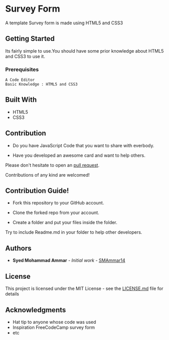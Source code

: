 # Survey Form

A template Survey form is made using HTML5 and CSS3

## Getting Started

Its fairly simple to use.You should have some prior knowledge about HTML5 and CSS3 to use it.

### Prerequisites

```
A Code Editor
Basic Knowledge : HTML5 and CSS3
```

## Built With

- HTML5
- CSS3

## Contribution

- Do you have JavaScript Code that you want to share with everbody.

- Have you developed an awesome card and want to help others.

Please don't hesitate to open an [pull request](https://github.com/SMAmmar/survey_form/pulls).

Contributions of any kind are welcomed!

## Contribution Guide!

- Fork this repository to your GitHub account.

- Clone the forked repo from your account.

- Create a folder and put your files inside the folder.

Try to include Readme.md in your folder to help other developers.

## Authors

- **Syed Mohammad Ammar** - _Initial work_ - [SMAmmar14](https://github.com/SMAmmar)

## License

This project is licensed under the MIT License - see the [LICENSE.md](LICENSE.md) file for details

## Acknowledgments

- Hat tip to anyone whose code was used
- Inspiration FreeCodeCamp survey form
- etc
